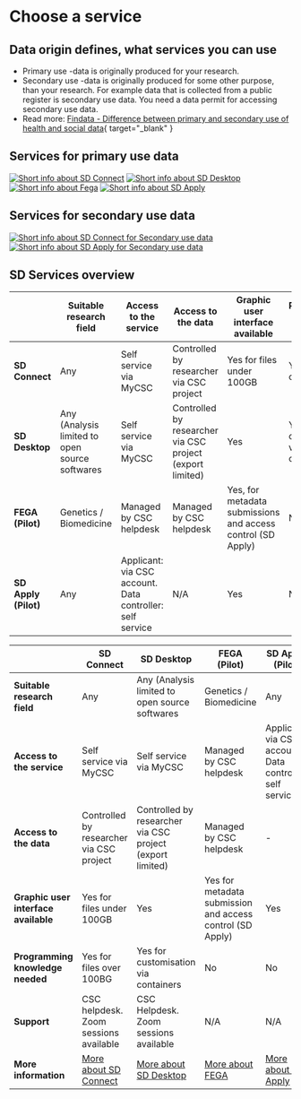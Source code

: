 # Choose a service
## Data origin defines, what services you can use
- Primary use -data is originally produced for your research.
- Secondary use -data is originally produced for some other purpose, than your research. For example data that is collected from a public register is secondary use data. You need a data permit for accessing secondary use data.
- Read more: [Findata - Difference between primary and secondary use of health and social data]([https://example.com](https://findata.fi/en/faq/what-is-the-difference-between-primary-and-secondary-use-of-health-and-social-data/)){ target="_blank" }

## Services for primary use data
[![Short info about SD Connect](./images/introduction/SD_ChooseService_SDConnect.svg 'SD Connect')](sd_connect.md)
[![Short info about SD Desktop](./images/introduction/SD_ChooseService_SDDesktop.svg 'SD Desktop')](sd_desktop.md)
[![Short info about Fega](./images/introduction/SD_ChooseService_Fega.svg 'Fega')]()
[![Short info about SD Apply](./images/introduction/SD_ChooseService_SDApply.svg 'SD Apply')](sd-apply.md)

## Services for secondary use data

[![Short info about SD Connect for Secondary use data](./images/introduction/SD_ChooseService_SDDesktop2.svg 'SD Desktop for secondary use')]()
[![Short info about SD Apply for Secondary use data](./images/introduction/SD_ChooseService_SDApply2.svg 'SD Apply for secondary use')](sd-apply.md)

## SD Services overview

| | Suitable research field | Access to the service | Access to the data | Graphic user interface available | Programming knowledge needed | Support | More information |
|-|-|-|-|-|-|-|-|
| **SD Connect** | Any | Self service via MyCSC | Controlled by researcher via CSC project | Yes for files under 100GB | Yes for files over 100BG | CSC helpdesk. Zoom sessions available | [More about SD Connect](sd_connect.md) |
| **SD Desktop** |  Any (Analysis limited to open source softwares | Self service via MyCSC | Controlled by researcher via CSC project (export limited) | Yes | Yes for customisation via containers | CSC helpdesk. Zoom sessions available | [More about SD Desktop](sd_desktop.md) |
| **FEGA (Pilot)** | Genetics / Biomedicine | Managed by CSC helpdesk | Managed by CSC helpdesk | Yes, for metadata submissions and access control (SD Apply) | No | N/A | [More about FEGA]() |
| **SD Apply (Pilot)** | Any | Applicant: via CSC account. Data controller: self service | N/A | Yes | No | N/A| [More about SD Apply](sd-apply.md) |




|        | SD Connect | SD Desktop | FEGA (Pilot) | SD Apply (Pilot) |
|-|-|-|-|-|
| **Suitable research field** | Any | Any (Analysis limited to open source softwares | Genetics / Biomedicine | Any |
| **Access to the service** | Self service via MyCSC | Self service via MyCSC | Managed by CSC helpdesk | Applicant: via CSC account. Data controller: self service |
| **Access to the data** | Controlled by researcher via CSC project |  Controlled by researcher via CSC project (export limited)  |  Managed by CSC helpdesk | - |
| **Graphic user interface available** | Yes for files under 100GB | Yes | Yes for metadata submission and access control (SD Apply) | Yes |
| **Programming knowledge needed** | Yes for files over 100BG | Yes for customisation via containers | No | No |
| **Support** | CSC helpdesk. Zoom sessions available | CSC Helpdesk. Zoom sessions available | N/A | N/A |
| **More information** | [More about SD Connect](sd_connect.md) | [More about SD Desktop](sd_desktop.md) | [More about FEGA]() | [More about SD Apply](sd-apply.md) |
